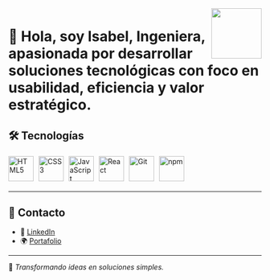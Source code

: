 <img align="right" src="https://media.giphy.com/media/du3J3cXyzhj75IOgvA/giphy.gif" width="100"/>

# 👋 Hola, soy Isabel, Ingeniera, apasionada por desarrollar soluciones tecnológicas con foco en usabilidad, eficiencia y valor estratégico.


<div style="margin: 2em 0;"></div>


## 🛠️ Tecnologías

<div style="display: flex; gap: 10px; align-items: center; flex-wrap: wrap; margin: 20px 0;">
  
  <!-- HTML5 -->
  <a href="https://developer.mozilla.org/en-US/docs/Web/HTML" target="_blank">
    <img src="https://cdn.jsdelivr.net/gh/devicons/devicon/icons/html5/html5-original-wordmark.svg" alt="HTML5" height="50" />
  </a>
  
  <!-- CSS3 -->
  <a href="https://www.w3schools.com/css/" target="_blank">
    <img src="https://cdn.jsdelivr.net/gh/devicons/devicon/icons/css3/css3-original-wordmark.svg" alt="CSS3" height="50" />
  </a>
  
  <!-- JavaScript -->
  <a href="https://developer.mozilla.org/en-US/docs/Web/JavaScript" target="_blank">
    <img src="https://cdn.jsdelivr.net/gh/devicons/devicon/icons/javascript/javascript-original.svg" alt="JavaScript" height="50" />
  </a>
  
  <!-- React -->
  <a href="https://reactjs.org/" target="_blank">
    <img src="https://cdn.jsdelivr.net/gh/devicons/devicon/icons/react/react-original-wordmark.svg" alt="React" height="50" />
  </a>
  
  <!-- Git -->
  <a href="https://git-scm.com/" target="_blank">
    <img src="https://cdn.jsdelivr.net/gh/devicons/devicon/icons/git/git-original.svg" alt="Git" height="50" />
  </a>
  
  <!-- npm -->
  <a href="https://www.npmjs.com/" target="_blank">
    <img src="https://cdn.jsdelivr.net/gh/devicons/devicon/icons/npm/npm-original-wordmark.svg" alt="npm" height="50" />
  </a>
</div>

---

## 📍 Contacto

- 💼 [LinkedIn](https://www.linkedin.com/in/isabelfigueroav/)  
- 🌍 [Portafolio](https://isabelfigueroav.github.io/conectadata/)  

---

📌 *Transformando ideas en soluciones simples.*  
